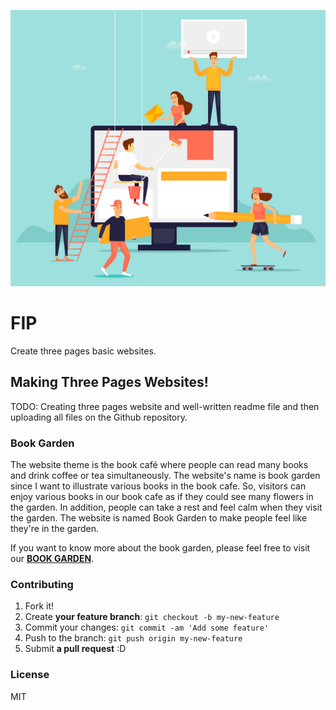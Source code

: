 ![images](images/read_making_website_image.jpg "making website")

# FIP

Create three pages basic websites.


## Making Three Pages Websites!

TODO: Creating three pages website and well-written readme file and then uploading all files on the Github repository.


### Book Garden

The website theme is the book café where people can read many books and drink coffee or tea simultaneously. The website's name is book garden since I want to illustrate various books in the book cafe. So, visitors can enjoy various books in our book cafe as if they could see many flowers in the garden. In addition, people can take a rest and feel calm when they visit the garden. The website is named Book Garden to make people feel like they're in the garden.

If you want to know more about the book garden, please feel free to visit our **[BOOK GARDEN](http://localhost:52330/index_1.html "website link")**.


### Contributing

1. Fork it!
2. Create **your feature branch**: `git checkout -b my-new-feature`
3. Commit your changes: `git commit -am 'Add some feature'`
4. Push to the branch: `git push origin my-new-feature`
5. Submit **a pull request** :D

### License

MIT